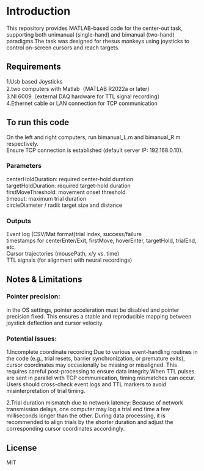 # **Introduction**  
This repository provides MATLAB-based code for the center-out task, supporting both unimanual (single-hand) and bimanual (two-hand) paradigms.The task was designed for rhesus monkeys using joysticks to control on-screen cursors and reach targets.

## **Requirements**  
1.Usb based Joysticks   
2.two computers with Matlab（MATLAB R2022a or later）  
3.NI 6009（external DAQ hardware for TTL signal recording）  
4.Ethernet cable or LAN connection for TCP communication

## **To run this code**  
On the left and right computers, run bimanual_L.m and bimanual_R.m respectively.  
Ensure TCP connection is established (default server IP: 192.168.0.10).

### **Parameters**    
centerHoldDuration: required center-hold duration  
targetHoldDuration: required target-hold duration  
firstMoveThreshold: movement onset threshold  
timeout: maximum trial duration  
circleDiameter / radii: target size and distance


### **Outputs**  
Event log (CSV/Mat format)trial index, success/failure  
timestamps for centerEnter/Exit, firstMove, hoverEnter, targetHold, trialEnd, etc.    
Cursor trajectories (mousePath, x/y vs. time)  
TTL signals (for alignment with neural recordings)

## **Notes & Limitations**  
### **Pointer precision:**      
in the OS settings, pointer acceleration must be disabled and pointer precision fixed. This ensures a stable and reproducible mapping between joystick deflection and cursor velocity.
### **Potential Issues:**    
1.Incomplete coordinate recording:Due to various event-handling routines in the code (e.g., trial resets, barrier synchronization, or premature exits), cursor coordinates may occasionally be missing or misaligned. This requires careful post-processing to ensure data integrity.When TTL pulses are sent in parallel with TCP communication, timing mismatches can occur. Users should cross-check event logs and TTL markers to avoid misinterpretation of trial timing.  

2.Trial duration mismatch due to network latency:
Because of network transmission delays, one computer may log a trial end time a few milliseconds longer than the other. During data processing, it is recommended to align trials by the shorter duration and adjust the corresponding cursor coordinates accordingly.

## License

MIT
